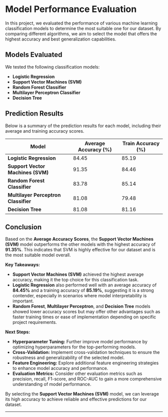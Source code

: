 # Model Performance Evaluation

In this project, we evaluated the performance of various machine learning classification models to determine the most suitable one for our dataset. By comparing different algorithms, we aim to select the model that offers the highest accuracy and best generalization capabilities.

## Models Evaluated

We tested the following classification models:

- **Logistic Regression**
- **Support Vector Machines (SVM)**
- **Random Forest Classifier**
- **Multilayer Perceptron Classifier**
- **Decision Tree**

## Prediction Results

Below is a summary of the prediction results for each model, including their average and training accuracy scores.

| **Model**                           | **Average Accuracy (%)** | **Train Accuracy (%)** |
|-------------------------------------|--------------------------|------------------------|
| **Logistic Regression**             | 84.45                    | 85.19                  |
| **Support Vector Machines (SVM)**   | 91.35                    | 84.46                  |
| **Random Forest Classifier**        | 83.78                    | 85.14                  |
| **Multilayer Perceptron Classifier**| 81.08                    | 79.48                  |
| **Decision Tree**                   | 81.08                    | 81.16                  |

## Conclusion

Based on the **Average Accuracy Scores**, the **Support Vector Machines (SVM)** model outperforms the other models with the highest accuracy of **91.35%**. This indicates that SVM is highly effective for our dataset and is the most suitable model overall.

**Key Takeaways:**

- **Support Vector Machines (SVM)** achieved the highest average accuracy, making it the top choice for this classification task.
- **Logistic Regression** also performed well with an average accuracy of **84.45%** and a training accuracy of **85.19%**, suggesting it is a strong contender, especially in scenarios where model interpretability is important.
- **Random Forest**, **Multilayer Perceptron**, and **Decision Tree** models showed lower accuracy scores but may offer other advantages such as faster training times or ease of implementation depending on specific project requirements.

**Next Steps:**

- **Hyperparameter Tuning:** Further improve model performance by optimizing hyperparameters for the top-performing models.
- **Cross-Validation:** Implement cross-validation techniques to ensure the robustness and generalizability of the selected model.
- **Feature Engineering:** Explore additional feature engineering strategies to enhance model accuracy and performance.
- **Evaluation Metrics:** Consider other evaluation metrics such as precision, recall, F1-score, and ROC-AUC to gain a more comprehensive understanding of model performance.

By selecting the **Support Vector Machines (SVM)** model, we can leverage its high accuracy to achieve reliable and effective predictions for our dataset.

---
